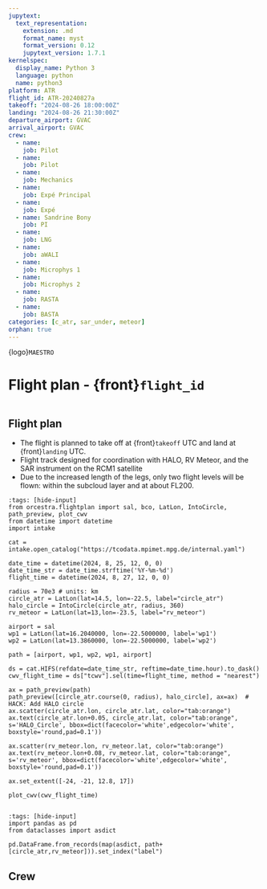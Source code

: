 ```yaml
---
jupytext:
  text_representation:
    extension: .md
    format_name: myst
    format_version: 0.12
    jupytext_version: 1.7.1
kernelspec:
  display_name: Python 3
  language: python
  name: python3
platform: ATR
flight_id: ATR-20240827a
takeoff: "2024-08-26 18:00:00Z"
landing: "2024-08-26 21:30:00Z"
departure_airport: GVAC
arrival_airport: GVAC
crew:
  - name: 
    job: Pilot
  - name: 
    job: Pilot
  - name: 
    job: Mechanics
  - name: 
    job: Expé Principal
  - name: 
    job: Expé 
  - name: Sandrine Bony
    job: PI
  - name: 
    job: LNG
  - name: 
    job: aWALI
  - name: 
    job: Microphys 1
  - name: 
    job: Microphys 2
  - name: 
    job: RASTA
  - name: 
    job: BASTA
categories: [c_atr, sar_under, meteor]
orphan: true
---
```


{logo}`MAESTRO`

# Flight plan - {front}`flight_id`

```{badges}
```

## Flight plan
* The flight is planned to take off at {front}`takeoff` UTC and land at {front}`landing` UTC.
* Flight track designed for coordination with HALO, RV Meteor, and the SAR instrument on the RCM1 satellite
* Due to the increased length of the legs, only two flight levels will be flown: within the subcloud layer and at about FL200.

```{code-cell} python3
:tags: [hide-input]
from orcestra.flightplan import sal, bco, LatLon, IntoCircle, path_preview, plot_cwv
from datetime import datetime
import intake

cat = intake.open_catalog("https://tcodata.mpimet.mpg.de/internal.yaml")

date_time = datetime(2024, 8, 25, 12, 0, 0)
date_time_str = date_time.strftime('%Y-%m-%d')
flight_time = datetime(2024, 8, 27, 12, 0, 0)

radius = 70e3 # units: km
circle_atr = LatLon(lat=14.5, lon=-22.5, label="circle_atr")
halo_circle = IntoCircle(circle_atr, radius, 360)
rv_meteor = LatLon(lat=13,lon=-23.5, label="rv_meteor")

airport = sal
wp1 = LatLon(lat=16.2040000, lon=-22.5000000, label='wp1')
wp2 = LatLon(lat=13.3860000, lon=-22.5000000, label='wp2')

path = [airport, wp1, wp2, wp1, airport]

ds = cat.HIFS(refdate=date_time_str, reftime=date_time.hour).to_dask()
cwv_flight_time = ds["tcwv"].sel(time=flight_time, method = "nearest")

ax = path_preview(path)
path_preview([circle_atr.course(0, radius), halo_circle], ax=ax)  # HACK: Add HALO circle
ax.scatter(circle_atr.lon, circle_atr.lat, color="tab:orange")
ax.text(circle_atr.lon+0.05, circle_atr.lat, color="tab:orange", s='HALO_Circle', bbox=dict(facecolor='white',edgecolor='white', boxstyle='round,pad=0.1'))

ax.scatter(rv_meteor.lon, rv_meteor.lat, color="tab:orange")
ax.text(rv_meteor.lon+0.08, rv_meteor.lat, color="tab:orange", s='rv_meteor', bbox=dict(facecolor='white',edgecolor='white', boxstyle='round,pad=0.1'))

ax.set_extent([-24, -21, 12.8, 17])

plot_cwv(cwv_flight_time)


```
<!-- ![Flight Levels](./LEVELS-ATR-20240826a.jpg) -->

<!-- * SAFIRE Flight Plan submitted to Air Traffic Control (ATC)

![Page 1](./SAFIRE-ATR-20240813b.png) -->

```{code-cell} python3
:tags: [hide-input]
import pandas as pd
from dataclasses import asdict

pd.DataFrame.from_records(map(asdict, path+[circle_atr,rv_meteor])).set_index("label")
```

## Crew

```{crew}
```